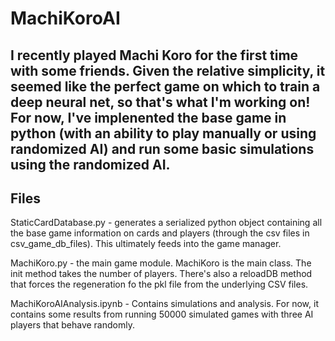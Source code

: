 # MachiKoroAI

## I recently played Machi Koro for the first time with some friends.  Given the relative simplicity, it seemed like the perfect game on which to train a deep neural net, so that's what I'm working on!  For now, I've implenented the base game in python (with an ability to play manually or using randomized AI) and run some basic simulations using the randomized AI. 

## Files

StaticCardDatabase.py - generates a serialized python object containing all the base game information on cards and players (through the csv files in csv_game_db_files).  This ultimately feeds into the game manager.  

MachiKoro.py - the main game module.  MachiKoro is the main class.  The init method takes the number of players.  There's also a reloadDB method that forces the regeneration fo the pkl file from the underlying CSV files. 

MachiKoroAIAnalysis.ipynb - Contains simulations and analysis.  For now, it contains some results from running 50000 simulated games with three AI players that behave randomly.  